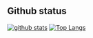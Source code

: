 ## Github status
[![github stats](https://github-readme-stats.vercel.app/api?username=mrbadri&&card_width=1100px&&include_all_commits=true&&show_icons=true&theme=transparent&&hide_border=true&&text_color=fff)](https://github.com/anuraghazra/github-readme-stats)
[![Top Langs](https://github-readme-stats.vercel.app/api/top-langs/?username=mrbadri&layout=compact&show_icons=true&theme=transparent&hide_border=true&&card_width=1100px)](https://github.com/arminnacl/github-readme-stats)
